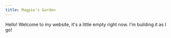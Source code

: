 ```yaml
---
title: Magpie's Garden
---
```




Hello! Welcome to my website, it's a little empty right now. I'm building it as I go!